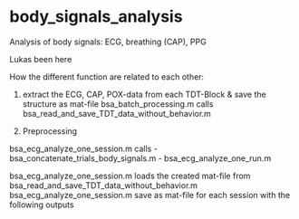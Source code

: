 # body_signals_analysis
Analysis of body signals: ECG, breathing (CAP), PPG

Lukas been here


How the different function are related to each other: 

1. extract the ECG, CAP, POX-data from each TDT-Block & save the structure as mat-file
bsa_batch_processing.m calls  bsa_read_and_save_TDT_data_without_behavior.m

2. Preprocessing


bsa_ecg_analyze_one_session.m calls 
        - bsa_concatenate_trials_body_signals.m
        - bsa_ecg_analyze_one_run.m

bsa_ecg_analyze_one_session.m loads the created mat-file from bsa_read_and_save_TDT_data_without_behavior.m
bsa_ecg_analyze_one_session.m save as mat-file for each session with the following outputs